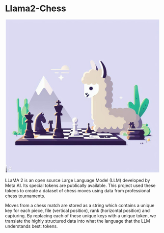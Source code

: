 # Llama2-Chess

<div style="text-align:center">
    <img src="https://github.com/azyleee/Llama2-Chess/blob/main/images/llamachess4.jpeg" width="500">
</div>

LLaMA 2 is an open source Large Language Model (LLM) developed by Meta AI. Its special tokens are publically available. This project used these tokens to create a dataset of chess moves using data from professional chess tournaments. 

Moves from a chess match are stored as a string which contains a unique key for each piece, file (vertical position), rank (horizontal position) and capturing. By replacing each of these unique keys with a unique token, we translate the highly structured data into what the language that the LLM understands best: tokens.
